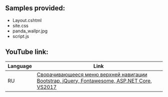 ## Samples provided:
* Layout.cshtml
* site.css
* panda_wallpr.jpg
* script.js


## YouTube link:

Language | Link
-|-
RU | [Сворачивающееся меню верхней навигации Bootstrap, jQuery, Fontawesome, ASP.NET Core, VS2017](https://youtu.be/RMYkhFE1uJU)
